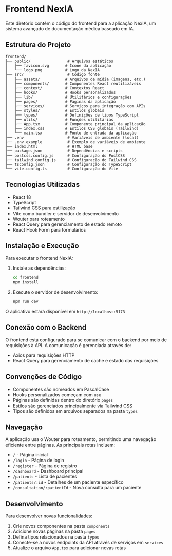 # Frontend NexIA

Este diretório contém o código do frontend para a aplicação NexIA, um sistema avançado de documentação médica baseado em IA.

## Estrutura do Projeto

```
frontend/
├── public/                # Arquivos estáticos
│   ├── favicon.svg       # Ícone da aplicação
│   └── logo.png          # Logo da NexIA
├── src/                   # Código fonte
│   ├── assets/           # Arquivos de mídia (imagens, etc.)
│   ├── components/       # Componentes React reutilizáveis
│   ├── context/          # Contextos React
│   ├── hooks/            # Hooks personalizados
│   ├── lib/              # Utilitários e configurações
│   ├── pages/            # Páginas da aplicação
│   ├── services/         # Serviços para integração com APIs
│   ├── styles/           # Estilos globais
│   ├── types/            # Definições de tipos TypeScript
│   ├── utils/            # Funções utilitárias
│   ├── App.tsx           # Componente principal da aplicação
│   ├── index.css         # Estilos CSS globais (Tailwind)
│   └── main.tsx          # Ponto de entrada da aplicação
├── .env                   # Variáveis de ambiente (local)
├── .env.example           # Exemplo de variáveis de ambiente
├── index.html             # HTML base
├── package.json           # Dependências e scripts
├── postcss.config.js      # Configuração do PostCSS
├── tailwind.config.js     # Configuração do Tailwind CSS
├── tsconfig.json          # Configuração do TypeScript
└── vite.config.ts         # Configuração do Vite
```

## Tecnologias Utilizadas

- React 18
- TypeScript
- Tailwind CSS para estilização
- Vite como bundler e servidor de desenvolvimento
- Wouter para roteamento
- React Query para gerenciamento de estado remoto
- React Hook Form para formulários

## Instalação e Execução

Para executar o frontend NexIA:

1. Instale as dependências:
   ```bash
   cd frontend
   npm install
   ```

2. Execute o servidor de desenvolvimento:
   ```bash
   npm run dev
   ```

O aplicativo estará disponível em `http://localhost:5173`

## Conexão com o Backend

O frontend está configurado para se comunicar com o backend por meio de requisições à API. A comunicação é gerenciada através de:

- Axios para requisições HTTP
- React Query para gerenciamento de cache e estado das requisições

## Convenções de Código

- Componentes são nomeados em PascalCase
- Hooks personalizados começam com `use`
- Páginas são definidas dentro do diretório `pages`
- Estilos são gerenciados principalmente via Tailwind CSS
- Tipos são definidos em arquivos separados na pasta `types`

## Navegação

A aplicação usa o Wouter para roteamento, permitindo uma navegação eficiente entre páginas. As principais rotas incluem:

- `/` - Página inicial
- `/login` - Página de login
- `/register` - Página de registro
- `/dashboard` - Dashboard principal
- `/patients` - Lista de pacientes
- `/patients/:id` - Detalhes de um paciente específico
- `/consultation/:patientId` - Nova consulta para um paciente

## Desenvolvimento

Para desenvolver novas funcionalidades:

1. Crie novos componentes na pasta `components`
2. Adicione novas páginas na pasta `pages`
3. Defina tipos relacionados na pasta `types`
4. Conecte-se a novos endpoints da API através de serviços em `services`
5. Atualize o arquivo `App.tsx` para adicionar novas rotas